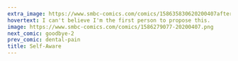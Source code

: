 ```yaml
---
extra_image: https://www.smbc-comics.com/comics/158635830620200407after.png
hovertext: I can't believe I'm the first person to propose this.
image: https://www.smbc-comics.com/comics/1586279077-20200407.png
next_comic: goodbye-2
prev_comic: dental-pain
title: Self-Aware
---
```


